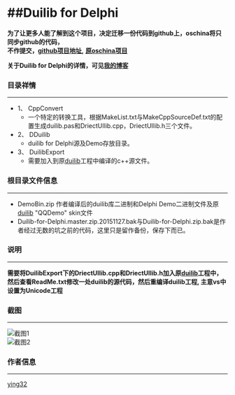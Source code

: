 ##Duilib for Delphi
===============================================================================

**为了让更多人能了解到这个项目，决定迁移一份代码到github上，oschina将只同步github的代码，**   
**不作提交，[github项目地址](https://github.com/ying32/duilib-for-Delphi/),**
**[原oschina项目](http://git.oschina.net/ying32/Duilib-for-Delphi)** 


**关于Duilib for Delphi的详情，可见[我的博客](http://blog.csdn.net/zyjying520/article/details/49976667)**


### 目录祥情
***
* 1、 CppConvert  
   * 一个特定的转换工具，根据MakeList.txt与MakeCppSourceDef.txt的配置生成duilib.pas和DriectUIlib.cpp，DriectUIlib.h三个文件。
* 2、 DDuilib
   * duilib for Delphi源及Demo存放目录。
* 3、 DuilibExport
   * 需要加入到原[duilib](https://github.com/duilib/duilib)工程中编译的c++源文件。


### 根目录文件信息
***
* DemoBin.zip 作者编译后的duilib库二进制和Delphi Demo二进制文件及原[duilib](https://github.com/duilib/duilib) "QQDemo" skin文件
* Duilib-for-Delphi.master.zip.20151127.bak与Duilib-for-Delphi.zip.bak是作者经过无数的坑之前的代码，这里只是留作备份，保存下而已。


### 说明
***
  **需要将DuilibExport下的DriectUIlib.cpp和DriectUIlib.h加入原[duilib](https://github.com/duilib/duilib)工程中，然后查看ReadMe.txt修改一处duilib的源代码，然后重编译duilib工程, 主意vs中设置为Unicode工程** 


### 截图
***
![截图1](https://raw.githubusercontent.com/ying32/duilib-for-Delphi/master/screenshot1.png)  
![截图2](https://raw.githubusercontent.com/ying32/duilib-for-Delphi/master/screenshot2.png)  

### 作者信息
***
[ying32](mailto:1444386932@qq.com) 
